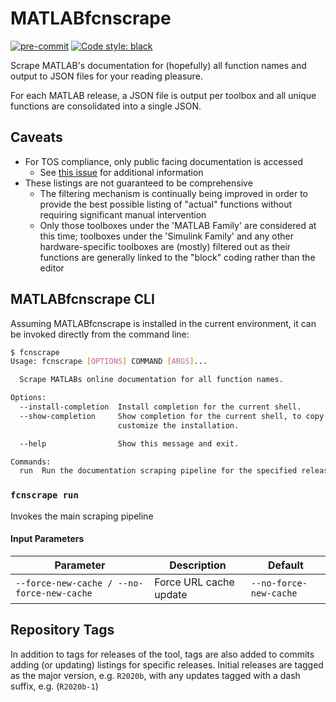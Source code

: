 # MATLABfcnscrape
[![pre-commit](https://img.shields.io/badge/pre--commit-enabled-brightgreen?logo=pre-commit&logoColor=white)](https://github.com/pre-commit/pre-commit)
[![Code style: black](https://img.shields.io/badge/code%20style-black-black)](https://github.com/psf/black)

Scrape MATLAB's documentation for (hopefully) all function names and output to JSON files for your reading pleasure.

For each MATLAB release, a JSON file is output per toolbox and all unique functions are consolidated into a single JSON.

## Caveats
* For TOS compliance, only public facing documentation is accessed
  * See [this issue](https://github.com/StackOverflowMATLABchat/MATLABfcnscrape/issues/2) for additional information
* These listings are not guaranteed to be comprehensive
  * The filtering mechanism is continually being improved in order to provide the best possible listing of "actual" functions without requiring significant manual intervention
  * Only those toolboxes under the 'MATLAB Family' are considered at this time; toolboxes under the 'Simulink Family' and any other hardware-specific toolboxes are (mostly) filtered out as their functions are generally linked to the "block" coding rather than the editor

## MATLABfcnscrape CLI
Assuming MATLABfcnscrape is installed in the current environment, it can be invoked directly from the command line:

```bash
$ fcnscrape
Usage: fcnscrape [OPTIONS] COMMAND [ARGS]...

  Scrape MATLABs online documentation for all function names.

Options:
  --install-completion  Install completion for the current shell.
  --show-completion     Show completion for the current shell, to copy it or
                        customize the installation.

  --help                Show this message and exit.

Commands:
  run  Run the documentation scraping pipeline for the specified release.
```

### `fcnscrape run`
Invokes the main scraping pipeline
#### Input Parameters
| Parameter                                  | Description            | Default                |
|--------------------------------------------|------------------------|------------------------|
| `--force-new-cache / --no-force-new-cache` | Force URL cache update | `--no-force-new-cache` |


## Repository Tags
In addition to tags for releases of the tool, tags are also added to commits adding (or updating) listings for specific releases. Initial releases are tagged as the major version, e.g. `R2020b`, with any updates tagged with a dash suffix, e.g. (`R2020b-1`)
